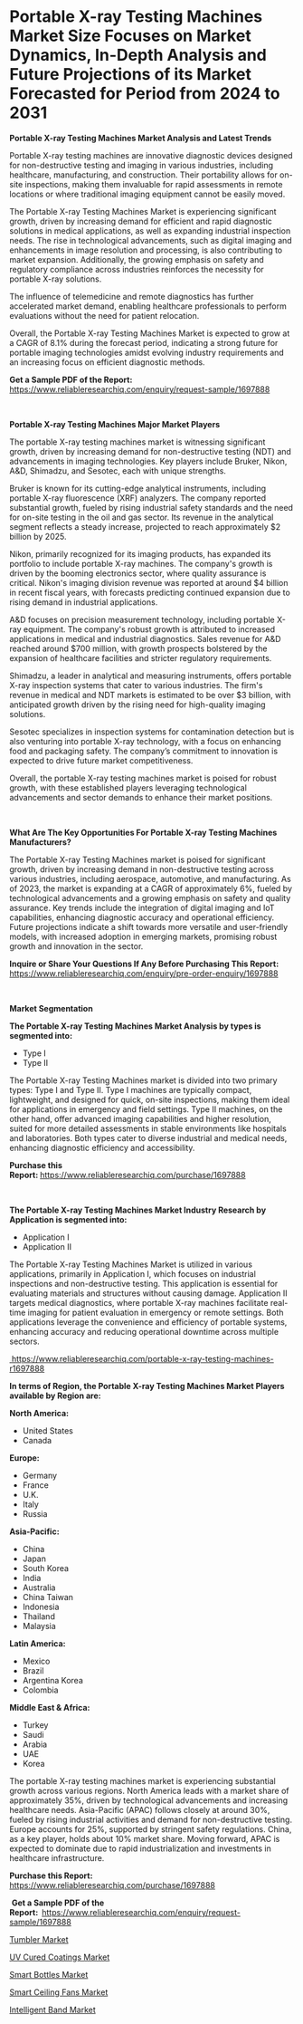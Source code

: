 <p><h1>Portable X-ray Testing Machines Market Size Focuses on Market Dynamics, In-Depth Analysis and Future Projections of its Market Forecasted for Period from 2024 to 2031</h1></p><p><strong>Portable X-ray Testing Machines Market Analysis and Latest Trends</strong></p>
<p><p>Portable X-ray testing machines are innovative diagnostic devices designed for non-destructive testing and imaging in various industries, including healthcare, manufacturing, and construction. Their portability allows for on-site inspections, making them invaluable for rapid assessments in remote locations or where traditional imaging equipment cannot be easily moved.</p><p>The Portable X-ray Testing Machines Market is experiencing significant growth, driven by increasing demand for efficient and rapid diagnostic solutions in medical applications, as well as expanding industrial inspection needs. The rise in technological advancements, such as digital imaging and enhancements in image resolution and processing, is also contributing to market expansion. Additionally, the growing emphasis on safety and regulatory compliance across industries reinforces the necessity for portable X-ray solutions.</p><p>The influence of telemedicine and remote diagnostics has further accelerated market demand, enabling healthcare professionals to perform evaluations without the need for patient relocation. </p><p>Overall, the Portable X-ray Testing Machines Market is expected to grow at a CAGR of 8.1% during the forecast period, indicating a strong future for portable imaging technologies amidst evolving industry requirements and an increasing focus on efficient diagnostic methods.</p></p>
<p><strong>Get a Sample PDF of the Report:&nbsp;</strong> <a href="https://www.reliableresearchiq.com/enquiry/request-sample/1697888?utm_campaign=1159&utm_medium=2&utm_source=Github&utm_content=ia&utm_term=12122024&utm_id=portable-x-ray-testing-machines">https://www.reliableresearchiq.com/enquiry/request-sample/1697888</a></p>
<p>&nbsp;</p>
<p><strong>Portable X-ray Testing Machines Major Market Players</strong></p>
<p><p>The portable X-ray testing machines market is witnessing significant growth, driven by increasing demand for non-destructive testing (NDT) and advancements in imaging technologies. Key players include Bruker, Nikon, A&D, Shimadzu, and Sesotec, each with unique strengths.</p><p>Bruker is known for its cutting-edge analytical instruments, including portable X-ray fluorescence (XRF) analyzers. The company reported substantial growth, fueled by rising industrial safety standards and the need for on-site testing in the oil and gas sector. Its revenue in the analytical segment reflects a steady increase, projected to reach approximately $2 billion by 2025.</p><p>Nikon, primarily recognized for its imaging products, has expanded its portfolio to include portable X-ray machines. The company's growth is driven by the booming electronics sector, where quality assurance is critical. Nikon's imaging division revenue was reported at around $4 billion in recent fiscal years, with forecasts predicting continued expansion due to rising demand in industrial applications.</p><p>A&D focuses on precision measurement technology, including portable X-ray equipment. The company's robust growth is attributed to increased applications in medical and industrial diagnostics. Sales revenue for A&D reached around $700 million, with growth prospects bolstered by the expansion of healthcare facilities and stricter regulatory requirements.</p><p>Shimadzu, a leader in analytical and measuring instruments, offers portable X-ray inspection systems that cater to various industries. The firm's revenue in medical and NDT markets is estimated to be over $3 billion, with anticipated growth driven by the rising need for high-quality imaging solutions. </p><p>Sesotec specializes in inspection systems for contamination detection but is also venturing into portable X-ray technology, with a focus on enhancing food and packaging safety. The company’s commitment to innovation is expected to drive future market competitiveness.</p><p>Overall, the portable X-ray testing machines market is poised for robust growth, with these established players leveraging technological advancements and sector demands to enhance their market positions.</p></p>
<p>&nbsp;</p>
<p><strong>What Are The Key Opportunities For Portable X-ray Testing Machines Manufacturers?</strong></p>
<p><p>The Portable X-ray Testing Machines market is poised for significant growth, driven by increasing demand in non-destructive testing across various industries, including aerospace, automotive, and manufacturing. As of 2023, the market is expanding at a CAGR of approximately 6%, fueled by technological advancements and a growing emphasis on safety and quality assurance. Key trends include the integration of digital imaging and IoT capabilities, enhancing diagnostic accuracy and operational efficiency. Future projections indicate a shift towards more versatile and user-friendly models, with increased adoption in emerging markets, promising robust growth and innovation in the sector.</p></p>
<p><strong>Inquire or Share Your Questions If Any Before Purchasing This Report:</strong> <a href="https://www.reliableresearchiq.com/enquiry/pre-order-enquiry/1697888?utm_campaign=1159&utm_medium=2&utm_source=Github&utm_content=ia&utm_term=12122024&utm_id=portable-x-ray-testing-machines">https://www.reliableresearchiq.com/enquiry/pre-order-enquiry/1697888</a></p>
<p>&nbsp;</p>
<p><strong>Market Segmentation</strong></p>
<p><strong>The Portable X-ray Testing Machines Market Analysis by types is segmented into:</strong></p>
<p><ul><li>Type I</li><li>Type II</li></ul></p>
<p><p>The Portable X-ray Testing Machines market is divided into two primary types: Type I and Type II. Type I machines are typically compact, lightweight, and designed for quick, on-site inspections, making them ideal for applications in emergency and field settings. Type II machines, on the other hand, offer advanced imaging capabilities and higher resolution, suited for more detailed assessments in stable environments like hospitals and laboratories. Both types cater to diverse industrial and medical needs, enhancing diagnostic efficiency and accessibility.</p></p>
<p><strong>Purchase this Report:&nbsp;</strong><a href="https://www.reliableresearchiq.com/purchase/1697888?utm_campaign=1159&utm_medium=2&utm_source=Github&utm_content=ia&utm_term=12122024&utm_id=portable-x-ray-testing-machines">https://www.reliableresearchiq.com/purchase/1697888</a></p>
<p>&nbsp;</p>
<p><strong>The Portable X-ray Testing Machines Market Industry Research by Application is segmented into:</strong></p>
<p><ul><li>Application I</li><li>Application II</li></ul></p>
<p><p>The Portable X-ray Testing Machines Market is utilized in various applications, primarily in Application I, which focuses on industrial inspections and non-destructive testing. This application is essential for evaluating materials and structures without causing damage. Application II targets medical diagnostics, where portable X-ray machines facilitate real-time imaging for patient evaluation in emergency or remote settings. Both applications leverage the convenience and efficiency of portable systems, enhancing accuracy and reducing operational downtime across multiple sectors.</p></p>
<p><a href="https://www.reliableresearchiq.com/portable-x-ray-testing-machines-r1697888?utm_campaign=1159&utm_medium=2&utm_source=Github&utm_content=ia&utm_term=12122024&utm_id=portable-x-ray-testing-machines">&nbsp;https://www.reliableresearchiq.com/portable-x-ray-testing-machines-r1697888</a></p>
<p><strong>In terms of Region, the Portable X-ray Testing Machines Market Players available by Region are:</strong></p>
<p>
    <p> <strong> North America: </strong>
        <ul>
            <li>United States</li>
            <li>Canada</li>
        </ul>
        </p> 
    <p> <strong> Europe: </strong>
        <ul>
            <li>Germany</li>
            <li>France</li>
            <li>U.K.</li>
            <li>Italy</li>
            <li>Russia</li>
        </ul>
        </p> 
    <p> <strong> Asia-Pacific: </strong>
        <ul>
            <li>China</li>
            <li>Japan</li>
            <li>South Korea</li>
            <li>India</li>
            <li>Australia</li>
            <li>China Taiwan</li>
            <li>Indonesia</li>
            <li>Thailand</li>
            <li>Malaysia</li>
        </ul>
        </p> 
    <p> <strong> Latin America: </strong>
        <ul>
            <li>Mexico</li>
            <li>Brazil</li>
            <li>Argentina Korea</li>
            <li>Colombia</li>
        </ul>
        </p> 
    <p> <strong> Middle East & Africa: </strong>
        <ul>
            <li>Turkey</li>
            <li>Saudi</li>
            <li>Arabia</li>
            <li>UAE</li>
            <li>Korea</li>
        </ul>
    </p>
    </p>
<p><p>The portable X-ray testing machines market is experiencing substantial growth across various regions. North America leads with a market share of approximately 35%, driven by technological advancements and increasing healthcare needs. Asia-Pacific (APAC) follows closely at around 30%, fueled by rising industrial activities and demand for non-destructive testing. Europe accounts for 25%, supported by stringent safety regulations. China, as a key player, holds about 10% market share. Moving forward, APAC is expected to dominate due to rapid industrialization and investments in healthcare infrastructure.</p></p>
<p><strong>Purchase this Report: </strong><a href="https://www.reliableresearchiq.com/purchase/1697888?utm_campaign=1159&utm_medium=2&utm_source=Github&utm_content=ia&utm_term=12122024&utm_id=portable-x-ray-testing-machines">https://www.reliableresearchiq.com/purchase/1697888</a></p>
<p>&nbsp;<strong>Get a Sample PDF of the Report:&nbsp;&nbsp;</strong><a href="https://www.reliableresearchiq.com/enquiry/request-sample/1697888?utm_campaign=1159&utm_medium=2&utm_source=Github&utm_content=ia&utm_term=12122024&utm_id=portable-x-ray-testing-machines">https://www.reliableresearchiq.com/enquiry/request-sample/1697888</a></p>
<p><strong></strong></p>
<p><p><a href="https://www.linkedin.com/pulse/a-mkt-nova-vc8zf?utm_campaign=1159&utm_medium=2&utm_source=Github&utm_content=ia&utm_term=12122024&utm_id=portable-x-ray-testing-machines">Tumbler Market</a></p><p><a href="https://www.linkedin.com/pulse/a-mkt-nova-vc8zf?utm_campaign=1159&utm_medium=2&utm_source=Github&utm_content=ia&utm_term=12122024&utm_id=portable-x-ray-testing-machines">UV Cured Coatings Market</a></p><p><a href="https://www.linkedin.com/pulse/smart-bottles-market-growth-study-provides-in-depth-insights-blcie?utm_campaign=1159&utm_medium=2&utm_source=Github&utm_content=ia&utm_term=12122024&utm_id=portable-x-ray-testing-machines">Smart Bottles Market</a></p><p><a href="https://www.linkedin.com/pulse/smart-ceiling-fans-market2024-2031-industry-insights-investment-eszje?utm_campaign=1159&utm_medium=2&utm_source=Github&utm_content=ia&utm_term=12122024&utm_id=portable-x-ray-testing-machines">Smart Ceiling Fans Market</a></p><p><a href="https://www.linkedin.com/pulse/growth-revenue-insights-intelligent-band-market-projected-me6be?utm_campaign=1159&utm_medium=2&utm_source=Github&utm_content=ia&utm_term=12122024&utm_id=portable-x-ray-testing-machines">Intelligent Band Market</a></p></p>